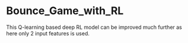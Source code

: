 # Bounce_Game_with_RL
This Q-learning based deep RL model can be improved much further as here only 2 input features is used.
